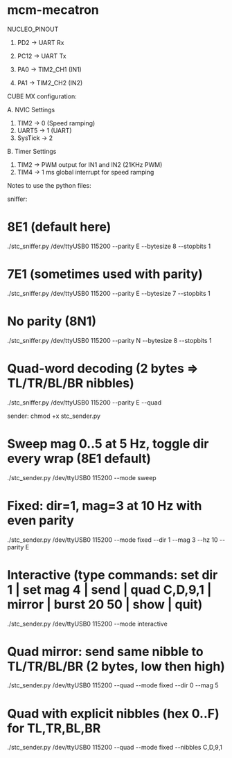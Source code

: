 # mcm-mecatron

NUCLEO_PINOUT

1. PD2 -> UART Rx
2. PC12 -> UART Tx

3. PA0 -> TIM2_CH1 (IN1)
4. PA1 -> TIM2_CH2 (IN2)

CUBE MX configuration:

A. NVIC Settings

1. TIM2 -> 0 (Speed ramping)
2. UART5 -> 1 (UART)
3. SysTick -> 2

B. Timer Settings

1. TIM2 -> PWM output for IN1 and IN2 (21KHz PWM)
2. TIM4 -> 1 ms global interrupt for speed ramping



Notes to use the python files:

sniffer:

# 8E1 (default here)
./stc_sniffer.py /dev/ttyUSB0 115200 --parity E --bytesize 8 --stopbits 1

# 7E1 (sometimes used with parity)
./stc_sniffer.py /dev/ttyUSB0 115200 --parity E --bytesize 7 --stopbits 1

# No parity (8N1)
./stc_sniffer.py /dev/ttyUSB0 115200 --parity N --bytesize 8 --stopbits 1

# Quad-word decoding (2 bytes => TL/TR/BL/BR nibbles)
./stc_sniffer.py /dev/ttyUSB0 115200 --parity E --quad


sender:
chmod +x stc_sender.py

# Sweep mag 0..5 at 5 Hz, toggle dir every wrap (8E1 default)
./stc_sender.py /dev/ttyUSB0 115200 --mode sweep

# Fixed: dir=1, mag=3 at 10 Hz with even parity
./stc_sender.py /dev/ttyUSB0 115200 --mode fixed --dir 1 --mag 3 --hz 10 --parity E

# Interactive (type commands: set dir 1 | set mag 4 | send | quad C,D,9,1 | mirror | burst 20 50 | show | quit)
./stc_sender.py /dev/ttyUSB0 115200 --mode interactive

# Quad mirror: send same nibble to TL/TR/BL/BR (2 bytes, low then high)
./stc_sender.py /dev/ttyUSB0 115200 --quad --mode fixed --dir 0 --mag 5

# Quad with explicit nibbles (hex 0..F) for TL,TR,BL,BR
./stc_sender.py /dev/ttyUSB0 115200 --quad --mode fixed --nibbles C,D,9,1

